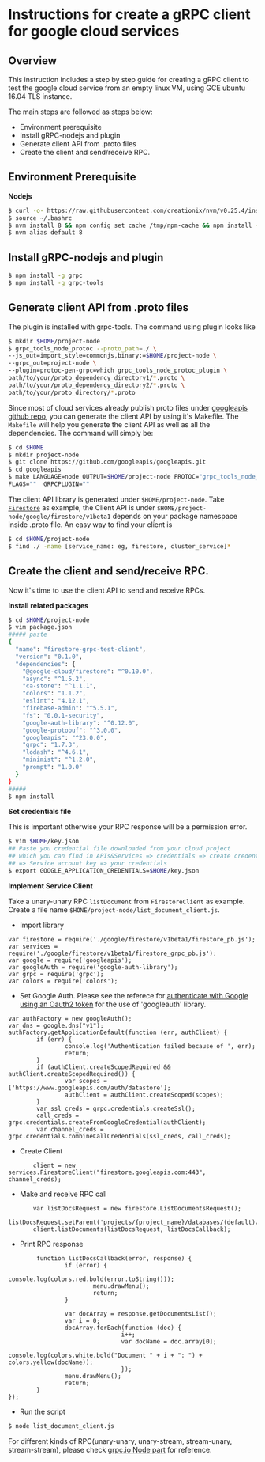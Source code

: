 # Instructions for create a gRPC client for google cloud services

## Overview

This instruction includes a step by step guide for creating a gRPC 
client to test the google cloud service from an empty linux 
VM, using GCE ubuntu 16.04 TLS instance.

The main steps are followed as steps below: 

- Environment prerequisite
- Install gRPC-nodejs and plugin
- Generate client API from .proto files
- Create the client and send/receive RPC.

## Environment Prerequisite

**Nodejs**
```sh
$ curl -o- https://raw.githubusercontent.com/creationix/nvm/v0.25.4/install.sh | bash
$ source ~/.bashrc
$ nvm install 8 && npm config set cache /tmp/npm-cache && npm install -g npm
$ nvm alias default 8
```

## Install gRPC-nodejs and plugin
```sh
$ npm install -g grpc
$ npm install -g grpc-tools
```

## Generate client API from .proto files 
The plugin is installed with grpc-tools.
The command using plugin looks like
```sh
$ mkdir $HOME/project-node
$ grpc_tools_node_protoc --proto_path=./ \
--js_out=import_style=commonjs,binary:=$HOME/project-node \
--grpc_out=project-node \
--plugin=protoc-gen-grpc=which grpc_tools_node_protoc_plugin \
path/to/your/proto_dependency_directory1/*.proto \
path/to/your/proto_dependency_directory2/*.proto \
path/to/your/proto_directory/*.proto
```

Since most of cloud services already publish proto files under 
[googleapis github repo](https://github.com/googleapis/googleapis),
you can generate the client API by using it's Makefile.
The `Makefile` will help you generate the client API as
well as all the dependencies. The command will simply be:
```sh
$ cd $HOME
$ mkdir project-node
$ git clone https://github.com/googleapis/googleapis.git
$ cd googleapis
$ make LANGUAGE=node OUTPUT=$HOME/project-node PROTOC="grpc_tools_node_protoc --proto_path=./ --js_out=import_style=commonjs,binary:$HOME/project-node --grpc_out=$HOME/project-node --plugin=protoc-gen-grpc=`which grpc_tools_node_protoc_plugin`" \
FLAGS=""  GRPCPLUGIN=""
```

The client API library is generated under `$HOME/project-node`.
Take [`Firestore`](https://github.com/googleapis/googleapis/blob/master/google/firestore/v1beta1/firestore.proto)
as example, the Client API is under 
`$HOME/project-node/google/firestore/v1beta1` depends on your 
package namespace inside .proto file. An easy way to find your client is 
```sh
$ cd $HOME/project-node
$ find ./ -name [service_name: eg, firestore, cluster_service]*
```

## Create the client and send/receive RPC.
Now it's time to use the client API to send and receive RPCs.

**Install related packages**
``` sh
$ cd $HOME/project-node
$ vim package.json
##### paste
{
  "name": "firestore-grpc-test-client",
  "version": "0.1.0",
  "dependencies": {
    "@google-cloud/firestore": "^0.10.0",
    "async": "^1.5.2",
    "ca-store": "^1.1.1",
    "colors": "1.1.2",
    "eslint": "4.12.1",
    "firebase-admin": "^5.5.1",
    "fs": "0.0.1-security",
    "google-auth-library": "^0.12.0",
    "google-protobuf": "^3.0.0",
    "googleapis": "^23.0.0",
    "grpc": "1.7.3",
    "lodash": "^4.6.1",
    "minimist": "^1.2.0",
    "prompt": "1.0.0"
  }
}
#####
$ npm install
``` 


**Set credentials file**

This is important otherwise your RPC response will be a permission error.
``` sh
$ vim $HOME/key.json
## Paste you credential file downloaded from your cloud project
## which you can find in APIs&Services => credentials => create credentials
## => Service account key => your credentials
$ export GOOGLE_APPLICATION_CREDENTIALS=$HOME/key.json
```

**Implement Service Client**

Take a unary-unary RPC `listDocument` from `FirestoreClient` as example.
Create a file name `$HONE/project-node/list_document_client.js`.
- Import library
```
var firestore = require('./google/firestore/v1beta1/firestore_pb.js');
var services = require('./google/firestore/v1beta1/firestore_grpc_pb.js');
var google = require('googleapis');
var googleAuth = require('google-auth-library');
var grpc = require('grpc');
var colors = require('colors');
```
- Set Google Auth. Please see the referece for 
[authenticate with Google using an Oauth2 token](https://grpc.io/docs/guides/auth.html#authenticate-with-google-using-oauth2-token-legacy-approach)
for the use of 'googleauth' library.
```
var authFactory = new googleAuth();
var dns = google.dns("v1");
authFactory.getApplicationDefault(function (err, authClient) {
        if (err) {
                console.log('Authentication failed because of ', err);
                return;
        }
        if (authClient.createScopedRequired && authClient.createScopedRequired()) {
                var scopes = ['https://www.googleapis.com/auth/datastore'];
                authClient = authClient.createScoped(scopes);
        }
        var ssl_creds = grpc.credentials.createSsl();
        call_creds = grpc.credentials.createFromGoogleCredential(authClient);
        var channel_creds = grpc.credentials.combineCallCredentials(ssl_creds, call_creds);
```

- Create Client
```
       client = new services.FirestoreClient("firestore.googleapis.com:443", channel_creds);
```
- Make and receive RPC call
```
       var listDocsRequest = new firestore.ListDocumentsRequest();
       listDocsRequest.setParent('projects/{project_name}/databases/(default)/documents');
       client.listDocuments(listDocsRequest, listDocsCallback);
```
- Print RPC response
```
        function listDocsCallback(error, response) {
                if (error) {
                        console.log(colors.red.bold(error.toString()));
                        menu.drawMenu();
                        return;
                }

                var docArray = response.getDocumentsList();
                var i = 0;
                docArray.forEach(function (doc) {
                                i++;
                                var docName = doc.array[0];
                                console.log(colors.white.bold("Document " + i + ": ") + colors.yellow(docName));
                                });
                menu.drawMenu();
                return;
        }
});
```
- Run the script
```sh
$ node list_document_client.js
```

For different kinds of RPC(unary-unary, unary-stream, stream-unary, stream-stream),
please check [grpc.io Node part](https://grpc.io/docs/tutorials/basic/node.html#simple-rpc)
for reference.


